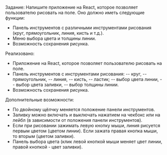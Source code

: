 Задание: Напишите приложение на React, которое позволяет пользователю рисовать на поле.
Оно должно иметь следующие функции:

- Панель инструментов с различными инструментами рисования (круг, прямоугольник, линия, кисть и т.д.).
- Меню выбора цвета и толщины линии.
- Возможность сохранения рисунка.

Реализовано:

- Приложение на React, которое позволяет пользователю рисовать на поле.
- Панель инструментов с инструментами рисования:
  -- круг,
  -- прямоугольник,
  -- линия,
  -- кисть,
  -- ластик;
  -- выбор цвета линии,
  -- выбор цвета заливки,
  -- выбор толщины линии.
- Возможность сохранения рисунка.

Дополнительные возможности:

- По двойному щёлчку меняется положение панели инструментов.
- Заливку можно включать и выключать нажатием на чекбокс или на лейбл (в зависимости от положения панели инструментов).
- Если при рисовании зажимать левую кнопку мыши, линия рисуется первым цветом (цветом линии). Если зажата правая кнопка мыши, то вторым (цветом заливки).
- Панель выбора цвета (клик левой кнопкой мыши меняет цвет линии, правой кнопкой - цвет заливки).
